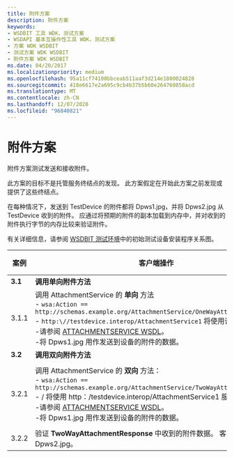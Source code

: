 ```yaml
---
title: 附件方案
description: 附件方案
keywords:
- WSDBIT 工具 WDK，测试方案
- WSDAPI 基本互操作性工具 WDK，测试方案
- 方案 WDK WSDBIT
- 测试方案 WDK WSDBIT
- 附件方案 WDK WSDBIT
ms.date: 04/20/2017
ms.localizationpriority: medium
ms.openlocfilehash: 95a11cf74100bbceab511aaf3d214e1800024828
ms.sourcegitcommit: 418e6617e2a695c9cb4b37b5b60e264760858acd
ms.translationtype: MT
ms.contentlocale: zh-CN
ms.lasthandoff: 12/07/2020
ms.locfileid: "96840821"
---
```

# <a name="attachments-scenarios"></a>附件方案

附件方案测试发送和接收附件。

此方案的目标不是托管服务终结点的发现。 此方案假定在开始此方案之前发现或提供了这些终结点。

在每种情况下，发送到 TestDevice 的附件都将 Dpws1.jpg，并将 Dpws2.jpg 从 TestDevice 收到的附件。 应通过将预期的附件的副本加载到内存中，并对收到的附件执行字节的内存比较来验证附件。

有关详细信息，请参阅 [WSDBIT 测试环境](wsdbit-testing-environment.md)中的初始测试设备安装程序关系图。

|案例|客户端操作|服务器操作|Pass-Fail 条件|
|----|----|----|----|
|**3.1**|**调用单向附件方法**| | |
|3.1.1|调用 AttachmentService 的 **单向** 方法</br>- `wsa:Action == http://schemas.example.org/AttachmentService/OneWayAttachment`</br>- `http:\//testdevice.interop/AttachmentService1` 将使用该服务。</br>-请参阅 [ATTACHMENTSERVICE WSDL](attachmentservice-wsdl.md)。</br>-将 Dpws1.jpg 用作发送到设备的附件的数据。|验证附件数据。|服务器会正确验证附件数据。 服务器接收 Dpws1.jpg。|
|**3.2**|**调用双向附件方法**| | |
|3.2.1|调用 AttachmentService 的 **双向** 方法：</br>- `wsa:Action == http://schemas.example.org/AttachmentService/TwoWayAttachmentRequest`</br>- \/ 将使用 http：/testdevice.interop/AttachmentService1 服务。</br>-请参阅 [ATTACHMENTSERVICE WSDL](attachmentservice-wsdl.md)。</br>-将 Dpws1.jpg 用作发送到设备的附件的数据。|-验证附件数据。</br>-Send **TwoWayAttachmentResponse**。</br>- `wsa:Action == http://schemas.example.org/AttachmentService/TwoWayAttachmentResponse`</br>-请参阅 [ATTACHMENTSERVICE WSDL](attachmentservice-wsdl.md)。</br>-将 Dpws2.jpg 用作返回给客户端的附件的数据。|服务器会正确验证附件数据，客户端会收到响应。 服务器接收 Dpws1.jpg。|
|3.2.2|验证 **TwoWayAttachmentResponse** 中收到的附件数据。 客户端接收 Dpws2.jpg。|无变化。|客户端正确验证附件数据。|
